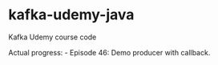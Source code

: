 # kafka-udemy-java
Kafka Udemy course code

Actual progress: 
    - Episode 46: Demo producer with callback. 